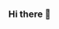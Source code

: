 ### Hi there 👋

<!--
**yohaneskohl/yohaneskohl** is a ✨ _special_ ✨ repository because its `README.md` (this file) appears on your GitHub profile.

# kevinyohanes

# Halo semua! 

Perkenalkan nama saya **Kevin Yohanes Wuryanto**.\

Saya seorang mahasiswa semester 5 Sistem Informasi UPNV Jatim. Saya sekarang belajar di Bangkit Batch 2 sebagai Mobile Developer.

Ini adalah [linkedin](https://www.linkedin.com/in/kevin-yohanes-wuryanto-6044a6274/)-ku 

- 🔭 I’m currently studied on Universitas Pembangunan Nasional Veteran Jawa TImur
- 🌱 I’m currently learning Mobile Developer
- 💬 Ask me about?
